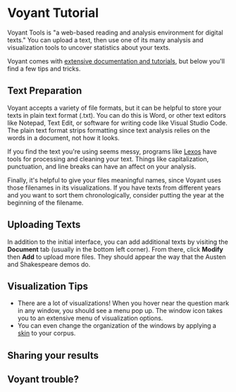 # Voyant Tutorial

Voyant Tools is "a web-based reading and analysis environment for digital texts." You can upload a text, then use one of its many analysis and visualization tools to uncover statistics about your texts.

Voyant comes with [extensive documentation and tutorials](https://voyant-tools.org/docs/#!/guide/start), but below you'll find a few tips and tricks.

## Text Preparation

Voyant accepts a variety of file formats, but it can be helpful to store your texts in plain text format (.txt). You can do this is Word, or other text editors like Notepad, Text Edit, or software for writing code like Visual Studio Code. The plain text format strips formatting since text analysis relies on the words in a document, not how it looks.

If you find the text you're using seems messy, programs like [Lexos](http://lexos.wheatoncollege.edu/) have tools for processing and cleaning your text. Things like capitalization, punctuation, and line breaks can have an affect on your analysis.

Finally, it's helpful to give your files meaningful names, since Voyant uses those filenames in its visualizations. If you have texts from different years and you want to sort them chronologically, consider putting the year at the beginning of the filename. 

## Uploading Texts

In addition to the initial interface, you can add additional texts by visiting the **Document** tab (usually in the bottom left corner). From there, click **Modify** then **Add** to upload more files. They should appear the way that the Austen and Shakespeare demos do.

## Visualization Tips

* There are a lot of visualizations! When you hover near the question mark in any window, you should see a menu pop up. The window icon takes you to an extensive menu of visualization options. 
* You can even change the organization of the windows by applying a [skin](https://voyant-tools.org/docs/#!/guide/skins) to your corpus. 


## Sharing your results

## Voyant trouble?
